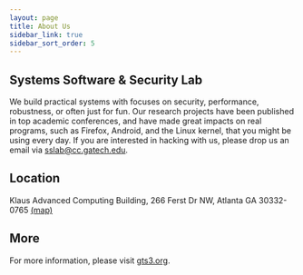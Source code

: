 ```yaml
---
layout: page
title: About Us
sidebar_link: true
sidebar_sort_order: 5
---
```


Systems Software & Security Lab
----

We build practical systems with focuses on security, performance, robustness, or often just for fun. Our research projects have been published in top academic conferences, and have made great impacts on real programs, such as Firefox, Android, and the Linux kernel, that you might be using every day. If you are interested in hacking with us, please drop us an email via <sslab@cc.gatech.edu>.

Location
----

Klaus Advanced Computing Building, 266 Ferst Dr NW, Atlanta GA 30332-0765 [(map)](http://goo.gl/maps/1gbI8)

More
----

For more information, please visit [gts3.org](https://gts3.org/).